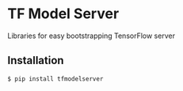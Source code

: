 # TF Model Server

Libraries for easy bootstrapping TensorFlow server

## Installation

```bash
$ pip install tfmodelserver
```